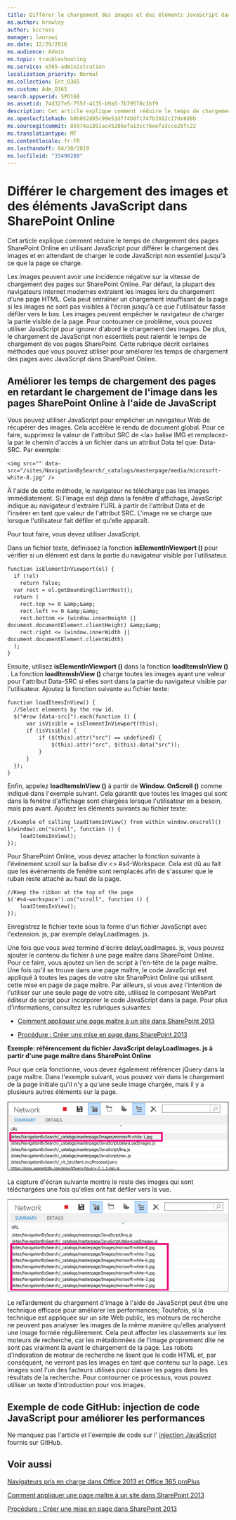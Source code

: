 ```yaml
---
title: Différer le chargement des images et des éléments JavaScript dans SharePoint Online
ms.author: krowley
author: kccross
manager: laurawi
ms.date: 12/29/2016
ms.audience: Admin
ms.topic: troubleshooting
ms.service: o365-administration
localization_priority: Normal
ms.collection: Ent_O365
ms.custom: Adm_O365
search.appverid: SPO160
ms.assetid: 74d327e5-755f-4135-b9a5-7b79578c1bf9
description: Cet article explique comment réduire le temps de chargement des pages SharePoint Online en utilisant JavaScript pour différer le chargement des images et en attendant de charger le code JavaScript non essentiel jusqu'à ce que la page se charge.
ms.openlocfilehash: b8b052d85c99e51dff4b0fc747b3b52c17de8d8b
ms.sourcegitcommit: 85974a1891ac45286efa13cc76eefa3cce28fc22
ms.translationtype: MT
ms.contentlocale: fr-FR
ms.lasthandoff: 04/30/2019
ms.locfileid: "33490288"
---
```

# <a name="delay-loading-images-and-javascript-in-sharepoint-online"></a>Différer le chargement des images et des éléments JavaScript dans SharePoint Online

Cet article explique comment réduire le temps de chargement des pages SharePoint Online en utilisant JavaScript pour différer le chargement des images et en attendant de charger le code JavaScript non essentiel jusqu'à ce que la page se charge. 
  
Les images peuvent avoir une incidence négative sur la vitesse de chargement des pages sur SharePoint Online. Par défaut, la plupart des navigateurs Internet modernes extraient les images lors du chargement d'une page HTML. Cela peut entraîner un chargement insuffisant de la page si les images ne sont pas visibles à l'écran jusqu'à ce que l'utilisateur fasse défiler vers le bas. Les images peuvent empêcher le navigateur de charger la partie visible de la page. Pour contourner ce problème, vous pouvez utiliser JavaScript pour ignorer d'abord le chargement des images. De plus, le chargement de JavaScript non essentiels peut ralentir le temps de chargement de vos pages SharePoint. Cette rubrique décrit certaines méthodes que vous pouvez utiliser pour améliorer les temps de chargement des pages avec JavaScript dans SharePoint Online. 
  
## <a name="improve-page-load-times-by-delaying-image-loading-in-sharepoint-online-pages-by-using-javascript"></a>Améliorer les temps de chargement des pages en retardant le chargement de l'image dans les pages SharePoint Online à l'aide de JavaScript

Vous pouvez utiliser JavaScript pour empêcher un navigateur Web de récupérer des images. Cela accélère le rendu de document global. Pour ce faire, supprimez la valeur de l'attribut SRC de \<la\> balise IMG et remplacez-la par le chemin d'accès à un fichier dans un attribut Data tel que: Data-SRC. Par exemple:
  
```
<img src="" data-src="/sites/NavigationBySearch/_catalogs/masterpage/media/microsoft-white-8.jpg" />
```

À l'aide de cette méthode, le navigateur ne télécharge pas les images immédiatement. Si l'image est déjà dans la fenêtre d'affichage, JavaScript indique au navigateur d'extraire l'URL à partir de l'attribut Data et de l'insérer en tant que valeur de l'attribut SRC. L'image ne se charge que lorsque l'utilisateur fait défiler et qu'elle apparaît.
  
Pour tout faire, vous devez utiliser JavaScript.
  
Dans un fichier texte, définissez la fonction **isElementInViewport ()** pour vérifier si un élément est dans la partie du navigateur visible par l'utilisateur. 
  
```
function isElementInViewport(el) {
  if (!el)
    return false;
  var rect = el.getBoundingClientRect();
  return (
    rect.top >= 0 &amp;&amp;
    rect.left >= 0 &amp;&amp;
    rect.bottom <= (window.innerHeight || document.documentElement.clientHeight) &amp;&amp;
    rect.right <= (window.innerWidth || document.documentElement.clientWidth) 
  );
}

```

Ensuite, utilisez **isElementInViewport ()** dans la fonction **loadItemsInView ()** . La fonction **loadItemsInView ()** charge toutes les images ayant une valeur pour l'attribut Data-SRC si elles sont dans la partie du navigateur visible par l'utilisateur. Ajoutez la fonction suivante au fichier texte: 
  
```
function loadItemsInView() {
  //Select elements by the row id.
  $("#row [data-src]").each(function () {
      var isVisible = isElementInViewport(this);
      if (isVisible) {
          if ($(this).attr("src") == undefined) {
              $(this).attr("src", $(this).data("src"));
          }
      }
  });
}
```

Enfin, appelez **loadItemsInView ()** à partir de **Window. OnScroll ()** comme indiqué dans l'exemple suivant. Cela garantit que toutes les images qui sont dans la fenêtre d'affichage sont chargées lorsque l'utilisateur en a besoin, mais pas avant. Ajoutez les éléments suivants au fichier texte: 
  
```
//Example of calling loadItemsInView() from within window.onscroll()
$(window).on("scroll", function () {
    loadItemsInView();
});

```

Pour SharePoint Online, vous devez attacher la fonction suivante à l'événement scroll sur la balise div \<\> #s4-Workspace. Cela est dû au fait que les événements de fenêtre sont remplacés afin de s'assurer que le ruban reste attaché au haut de la page.
  
```
//Keep the ribbon at the top of the page
$('#s4-workspace').on("scroll", function () {
    loadItemsInView();
});
```

Enregistrez le fichier texte sous la forme d'un fichier JavaScript avec l'extension. js, par exemple delayLoadImages. js.
  
Une fois que vous avez terminé d'écrire delayLoadImages. js, vous pouvez ajouter le contenu du fichier à une page maître dans SharePoint Online. Pour ce faire, vous ajoutez un lien de script à l'en-tête de la page maître. Une fois qu'il se trouve dans une page maître, le code JavaScript est appliqué à toutes les pages de votre site SharePoint Online qui utilisent cette mise en page de page maître. Par ailleurs, si vous avez l'intention de l'utiliser sur une seule page de votre site, utilisez le composant WebPart éditeur de script pour incorporer le code JavaScript dans la page. Pour plus d'informations, consultez les rubriques suivantes:
  
- [Comment appliquer une page maître à un site dans SharePoint 2013](https://go.microsoft.com/fwlink/p/?LinkId=525627)
    
- [Procédure : Créer une mise en page dans SharePoint 2013](https://go.microsoft.com/fwlink/p/?LinkId=525628)
    
 **Exemple: référencement du fichier JavaScript delayLoadImages. js à partir d'une page maître dans SharePoint Online**
  
Pour que cela fonctionne, vous devez également référencer jQuery dans la page maître. Dans l'exemple suivant, vous pouvez voir dans le chargement de la page initiale qu'il n'y a qu'une seule image chargée, mais il y a plusieurs autres éléments sur la page.
  
![Capture d’écran montrant une seule image chargée sur une page](media/3d177ddb-67e5-43a7-b327-c9f9566ca937.png)
  
La capture d'écran suivante montre le reste des images qui sont téléchargées une fois qu'elles ont fait défiler vers la vue.
  
![Capture d’écran montrant plusieurs images chargées sur une page](media/95eb2b14-f6a1-4eac-a5cb-96097e49514c.png)
  
Le reTardement du chargement d'image à l'aide de JavaScript peut être une technique efficace pour améliorer les performances; Toutefois, si la technique est appliquée sur un site Web public, les moteurs de recherche ne peuvent pas analyser les images de la même manière qu'elles analysent une image formée régulièrement. Cela peut affecter les classements sur les moteurs de recherche, car les métadonnées de l'image proprement dite ne sont pas vraiment là avant le chargement de la page. Les robots d'indexation de moteur de recherche ne lisent que le code HTML et, par conséquent, ne verront pas les images en tant que contenu sur la page. Les images sont l'un des facteurs utilisés pour classer les pages dans les résultats de la recherche. Pour contourner ce processus, vous pouvez utiliser un texte d'introduction pour vos images.
  
## <a name="github-code-sample-injecting-javascript-to-improve-performance"></a>Exemple de code GitHub: injection de code JavaScript pour améliorer les performances

Ne manquez pas l'article et l'exemple de code sur l' [injection JavaScript](https://go.microsoft.com/fwlink/p/?LinkId=524759) fournis sur GitHub. 
  
## <a name="see-also"></a>Voir aussi

[Navigateurs pris en charge dans Office 2013 et Office 365 proPlus](https://support.office.com/article/57342811-0dc4-4316-b773-20082ced8a82)
  
[Comment appliquer une page maître à un site dans SharePoint 2013](https://go.microsoft.com/fwlink/p/?LinkId=525627)
  
[Procédure : Créer une mise en page dans SharePoint 2013](https://go.microsoft.com/fwlink/p/?LinkId=525628)

